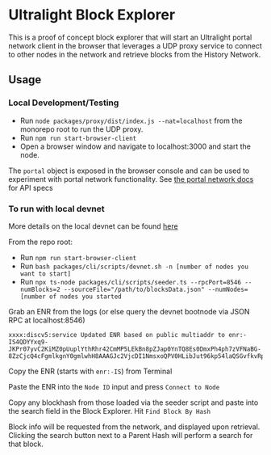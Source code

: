 # Ultralight Block Explorer

This is a proof of concept block explorer that will start an Ultralight portal network client in the browser that leverages a UDP proxy service to connect to other nodes in the network and retrieve blocks from the History Network.

## Usage

### Local Development/Testing

- Run `node packages/proxy/dist/index.js --nat=localhost` from the monorepo root to run the UDP proxy.
- Run `npm run start-browser-client`
- Open a browser window and navigate to localhost:3000 and start the node.

The `portal` object is exposed in the browser console and can be used to experiment with portal network functionality. See [the portal network docs](../portalnetwork/docs/modules.md) for API specs

### To run with local devnet

More details on the local devnet can be found [here](../../DEVNET.md)

From the repo root:
- Run `npm run start-browser-client`
- Run `bash packages/cli/scripts/devnet.sh -n [number of nodes you want to start]`
- Run `npx ts-node packages/cli/scripts/seeder.ts --rpcPort=8546 --numBlocks=2 --sourceFile="/path/to/blocksData.json" --numNodes=[number of nodes you started`

Grab an ENR from the logs (or else query the devnet bootnode via JSON RPC at localhost:8546)

```
xxxx:discv5:service Updated ENR based on public multiaddr to enr:-IS4QDYYxq9-JKPr07yvC2KiMZ0pUuplYthRhr42CmMP5LEkBn8pZJap0YnTQ8Es0DmxPh4ph7zVFNaBG-8ZzCjcQ4cFgmlkgnY0gmlwhH8AAAGJc2VjcDI1NmsxoQPV0HLibJut96kp54laQSGvfkvRp8pl4wXuP4crtg2pQoN1ZHCChsQ
```
Copy the ENR (starts with `enr:-IS`) from Terminal

Paste the ENR into the `Node ID` input and press `Connect to Node`

Copy any blockhash from those loaded via the seeder script and paste into the search field in the Block Explorer. Hit `Find Block By Hash`

Block info will be requested from the network, and displayed upon retrieval. Clicking the search button next to a Parent Hash will perform a search for that block. 
